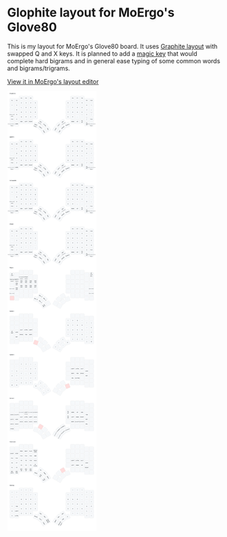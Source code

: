 # Glophite layout for MoErgo's Glove80

This is my layout for MoErgo's Glove80 board. It uses [Graphite layout](https://github.com/rdavison/graphite-layout) with swapped Q and X keys.
It is planned to add a [magic key](https://github.com/zmkfirmware/zmk/pull/2042) that would complete hard bigrams and in general ease typing of some common words and bigrams/trigrams.

[View it in MoErgo's layout editor](https://my.glove80.com/#/layout/user/7102e7da-876e-47ec-b2b5-6b5082a9da42)

![Layout SVG](glophite.svg)
